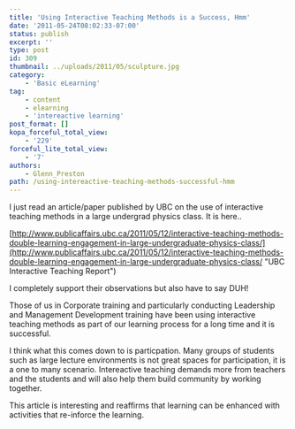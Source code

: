 ```yaml
---
title: 'Using Interactive Teaching Methods is a Success, Hmm'
date: '2011-05-24T08:02:33-07:00'
status: publish
excerpt: ''
type: post
id: 309
thumbnail: ../uploads/2011/05/sculpture.jpg
category:
    - 'Basic eLearning'
tag:
    - content
    - elearning
    - 'intereactive learning'
post_format: []
kopa_forceful_total_view:
    - '229'
forceful_lite_total_view:
    - '7'
authors:
    - Glenn_Preston
path: /using-intereactive-teaching-methods-successful-hmm
---
```

I just read an article/paper published by UBC on the use of interactive teaching methods in a large undergrad physics class. It is here..

[http://www.publicaffairs.ubc.ca/2011/05/12/interactive-teaching-methods-double-learning-engagement-in-large-undergraduate-physics-class/](http://www.publicaffairs.ubc.ca/2011/05/12/interactive-teaching-methods-double-learning-engagement-in-large-undergraduate-physics-class/ "UBC Interactive Teaching Report")

I completely support their observations but also have to say DUH!

Those of us in Corporate training and particularly conducting Leadership and Management Development training have been using interactive teaching methods as part of our learning process for a long time and it is successful.

I think what this comes down to is particpation. Many groups of students such as large lecture environments is not great spaces for participation, it is a one to many scenario. Intereactive teaching demands more from teachers and the students and will also help them build community by working together.

This article is interesting and reaffirms that learning can be enhanced with activities that re-inforce the learning.